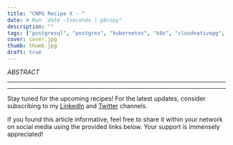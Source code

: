 ```yaml
---
title: "CNPG Recipe X - "
date: # Run `date -Iseconds | pbcopy"
description: ""
tags: ["postgresql", "postgres", "kubernetes", "k8s", "cloudnativepg", "cnpg", "postgresql", "postgres", "dok", "data on kubernetes"]
cover: cover.jpg
thumb: thumb.jpg
draft: true
---
```


_ABSTRACT_

<!--more-->

---

<!--
# ["CloudNativePG Recipe 1 - Setting up your local playground in minutes"]({{< relref "../20240303-recipe-local-setup/index.md" >}})

```yaml
{{< include "yaml/cluster-example.yaml" >}}
```
-->

---

Stay tuned for the upcoming recipes! For the latest updates, consider
subscribing to my [LinkedIn](https://www.linkedin.com/in/gbartolini/) and
[Twitter](https://twitter.com/_GBartolini_) channels.

If you found this article informative, feel free to share it within your
network on social media using the provided links below. Your support is
immensely appreciated!

<!--
_Cover Picture: [“TITLE“](URL)._
-->


